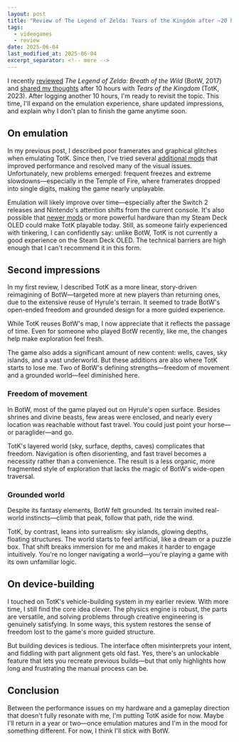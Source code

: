 ```yaml
---
layout: post
title: "Review of The Legend of Zelda: Tears of the Kingdom after ~20 hours"
tags:
  - videogames
  - review
date: 2025-06-04
last_modified_at: 2025-06-04
excerpt_separator: <!-- more -->
---
```


I recently [reviewed][1] _The Legend of Zelda: Breath of the Wild_ (BotW, 2017) and [shared my thoughts][2] after 10 hours with _Tears of the Kingdom_ (TotK, 2023). After logging another 10 hours, I'm ready to revisit the topic. This time, I'll expand on the emulation experience, share updated impressions, and explain why I don't plan to finish the game anytime soon.

<!-- more -->

## On emulation

In my previous post, I described poor framerates and graphical glitches when emulating TotK. Since then, I've tried several [additional mods][3] that improved performance and resolved many of the visual issues. Unfortunately, new problems emerged: frequent freezes and extreme slowdowns—especially in the Temple of Fire, where framerates dropped into single digits, making the game nearly unplayable.

Emulation will likely improve over time—especially after the Switch 2 releases and Nintendo's attention shifts from the current console. It's also possible that [newer mods][4] or more powerful hardware than my Steam Deck OLED could make TotK playable today. Still, as someone fairly experienced with tinkering, I can confidently say: unlike BotW, TotK is not currently a good experience on the Steam Deck OLED. The technical barriers are high enough that I can't recommend it in this form.

## Second impressions

In my first review, I described TotK as a more linear, story-driven reimagining of BotW—targeted more at new players than returning ones, due to the extensive reuse of Hyrule's terrain. It seemed to trade BotW's open-ended freedom and grounded design for a more guided experience.

While TotK reuses BotW's map, I now appreciate that it reflects the passage of time. Even for someone who played BotW recently, like me, the changes help make exploration feel fresh.

The game also adds a significant amount of new content: wells, caves, sky islands, and a vast underworld. But these additions are also where TotK starts to lose me. Two of BotW's defining strengths—freedom of movement and a grounded world—feel diminished here.

### Freedom of movement

In BotW, most of the game played out on Hyrule's open surface. Besides shrines and divine beasts, few areas were enclosed, and nearly every location was reachable without fast travel. You could just point your horse—or paraglider—and go.

TotK's layered world (sky, surface, depths, caves) complicates that freedom. Navigation is often disorienting, and fast travel becomes a necessity rather than a convenience. The result is a less organic, more fragmented style of exploration that lacks the magic of BotW's wide-open traversal.

### Grounded world

Despite its fantasy elements, BotW felt grounded. Its terrain invited real-world instincts—climb that peak, follow that path, ride the wind.

TotK, by contrast, leans into surrealism: sky islands, glowing depths, floating structures. The world starts to feel artificial, like a dream or a puzzle box. That shift breaks immersion for me and makes it harder to engage intuitively. You're no longer navigating a world—you're playing a game with its own unfamiliar logic.

## On device-building

I touched on TotK's vehicle-building system in my earlier review. With more time, I still find the core idea clever. The physics engine is robust, the parts are versatile, and solving problems through creative engineering is genuinely satisfying. In some ways, this system restores the sense of freedom lost to the game's more guided structure.

But building devices is tedious. The interface often misinterprets your intent, and fiddling with part alignment gets old fast. Yes, there's an unlockable feature that lets you recreate previous builds—but that only highlights how long and frustrating the manual process can be.

## Conclusion

Between the performance issues on my hardware and a gameplay direction that doesn't fully resonate with me, I'm putting TotK aside for now. Maybe I'll return in a year or two—once emulation matures and I'm in the mood for something different. For now, I think I'll stick with BotW.

[1]: /Zelda-BotW-review
[2]: /Zelda-TotK-review
[3]: https://github.com/hoverbike1/TOTK-Mods-collection/releases/tag/v2.1
[4]: https://github.com/hoverbike1/TOTK-Mods-collection/releases/tag/4.69
